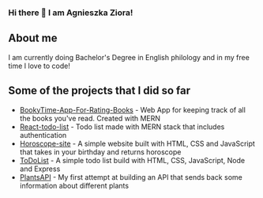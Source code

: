 ### Hi there 👋 I am Agnieszka Ziora!

<!--
**Agaxx02/Agaxx02** is a ✨ _special_ ✨ repository because its `README.md` (this file) appears on your GitHub profile.

Here are some ideas to get you started:

- 🔭 I’m currently working on ...
- 🌱 I’m currently learning ...
- 👯 I’m looking to collaborate on ...
- 🤔 I’m looking for help with ...
- 💬 Ask me about ...
- 📫 How to reach me: ...
- 😄 Pronouns: ...
- ⚡ Fun fact: ...
-->
## About me
I am currently doing Bachelor's Degree in English philology and in my free time I love to code!

## Some of the projects that I did so far
- [BookyTime-App-For-Rating-Books](https://bookytime-app.herokuapp.com/) - Web App for keeping track of all the books you've read. Created with MERN
- [React-todo-list](https://github.com/Agaxx02/react-todo-list) - Todo list made with MERN stack that includes authentication
- [Horoscope-site](https://capable-longma-f41976.netlify.app) - A simple website built with HTML, CSS and JavaScript that takes in your birthday and returns horoscope
- [ToDoList](https://mytodolist02.herokuapp.com) - A simple todo list build with HTML, CSS, JavaScript, Node and Express
- [PlantsAPI](https://rosliny-api.herokuapp.com) - My first attempt at building an API that sends back some information about different plants


